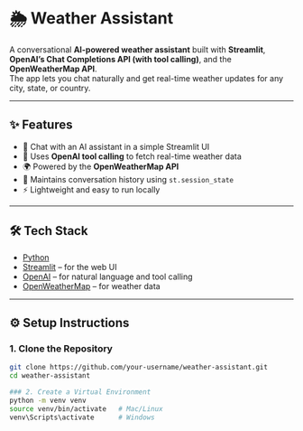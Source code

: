 # 🌦️ Weather Assistant

A conversational **AI-powered weather assistant** built with **Streamlit**, **OpenAI’s Chat Completions API (with tool calling)**, and the **OpenWeatherMap API**.  
The app lets you chat naturally and get real-time weather updates for any city, state, or country.  

---

## ✨ Features
- 💬 Chat with an AI assistant in a simple Streamlit UI  
- 🔗 Uses **OpenAI tool calling** to fetch real-time weather data  
- 🌍 Powered by the **OpenWeatherMap API**  
- 📝 Maintains conversation history using `st.session_state`  
- ⚡ Lightweight and easy to run locally  

---

## 🛠️ Tech Stack
- [Python](https://www.python.org/)  
- [Streamlit](https://streamlit.io/) – for the web UI  
- [OpenAI](https://platform.openai.com/) – for natural language and tool calling  
- [OpenWeatherMap](https://openweathermap.org/api) – for weather data  

---

## ⚙️ Setup Instructions

### 1. Clone the Repository
```bash
git clone https://github.com/your-username/weather-assistant.git
cd weather-assistant

### 2. Create a Virtual Environment
python -m venv venv
source venv/bin/activate   # Mac/Linux
venv\Scripts\activate      # Windows


